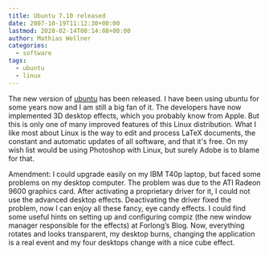 ```yaml
---
title: Ubuntu 7.10 released
date: 2007-10-19T11:12:30+00:00
lastmod: 2020-02-14T00:14:08+00:00
author: Mathias Wellner
categories:
  - software
tags:
  - ubuntu
  - linux
---
```

The new version of [ubuntu](http://www.ubuntu.com/) has been released. I have been using ubuntu for some years now and I am still a big fan of it. The developers have now implemented 3D desktop effects, which you probably know from Apple. But this is only one of many improved features of this Linux distribution. What I like most about Linux is the way to edit and process LaTeX documents, the constant and automatic updates of all software, and that it's free. On my wish list would be using Photoshop with Linux, but surely Adobe is to blame for that.
<!--more-->

Amendment: I could upgrade easily on my IBM T40p laptop, but faced some problems on my desktop computer. The problem was due to the ATI Radeon 9600 graphics card. After activating a proprietary driver for it, I could not use the advanced desktop effects. Deactivating the driver fixed the problem, now I can enjoy all these fancy, eye candy effects. I could find some useful hints on setting up and configuring compiz (the new window manager responsible for the effects) at Forlong&#8217;s Blog. Now, everything rotates and looks transparent, my desktop burns, changing the application is a real event and my four desktops change with a nice cube effect.